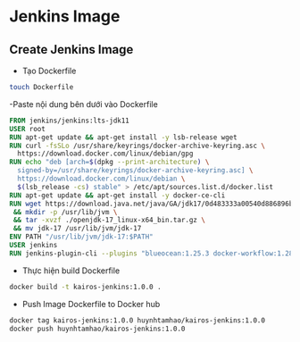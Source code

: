 # Jenkins Image

## Create Jenkins Image

- Tạo Dockerfile

```bash
touch Dockerfile
```

-Paste nội dung bên dưới vào Dockerfile

```Dockerfile
FROM jenkins/jenkins:lts-jdk11
USER root
RUN apt-get update && apt-get install -y lsb-release wget
RUN curl -fsSLo /usr/share/keyrings/docker-archive-keyring.asc \
  https://download.docker.com/linux/debian/gpg
RUN echo "deb [arch=$(dpkg --print-architecture) \
  signed-by=/usr/share/keyrings/docker-archive-keyring.asc] \
  https://download.docker.com/linux/debian \
  $(lsb_release -cs) stable" > /etc/apt/sources.list.d/docker.list
RUN apt-get update && apt-get install -y docker-ce-cli
RUN wget https://download.java.net/java/GA/jdk17/0d483333a00540d886896bac774ff48b/35/GPL/openjdk-17_linux-x64_bin.tar.gz \
 && mkdir -p /usr/lib/jvm \
 && tar -xvzf ./openjdk-17_linux-x64_bin.tar.gz \
 && mv jdk-17 /usr/lib/jvm/jdk-17
ENV PATH "/usr/lib/jvm/jdk-17:$PATH"
USER jenkins
RUN jenkins-plugin-cli --plugins "blueocean:1.25.3 docker-workflow:1.28"
```

- Thực hiện build Dockerfile

```bash
docker build -t kairos-jenkins:1.0.0 .
```
 
- Push Image Dockerfile to Docker hub

```bash
docker tag kairos-jenkins:1.0.0 huynhtamhao/kairos-jenkins:1.0.0
docker push huynhtamhao/kairos-jenkins:1.0.0
```

